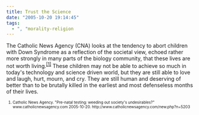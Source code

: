 ```yaml
---
title: Trust the Science
date: "2005-10-20 19:14:45"
tags:
  - ", "morality-religion
---
```

<p>The Catholic News Agency (CNA) looks at the tendency to abort children with Down Syndrome as a reflection of the societal view, echoed rather more strongly in many parts of the biology community, that these lives are not worth living.<sup><a href="http://www.catholicnewsagency.com/new.php?n=5203" title="Pre-natal testing: weeding out society's undesirables?">[1]</a></sup> These children may not be able to achieve so much in today's technology and science driven world, but they are still able to love and laugh, hurt, mourn, and cry. They are still human and deserving of better than to be brutally killed in the earliest and most defenseless months of their lives.</p>  <font size="-2"> <ol> <li>Catholic News Agency.  "Pre-natal testing: weeding out society's undesirables?" www.catholicnewsagency.com 2005-10-20.  http://www.catholicnewsagency.com/new.php?n=5203 </li> </ol> </font>

